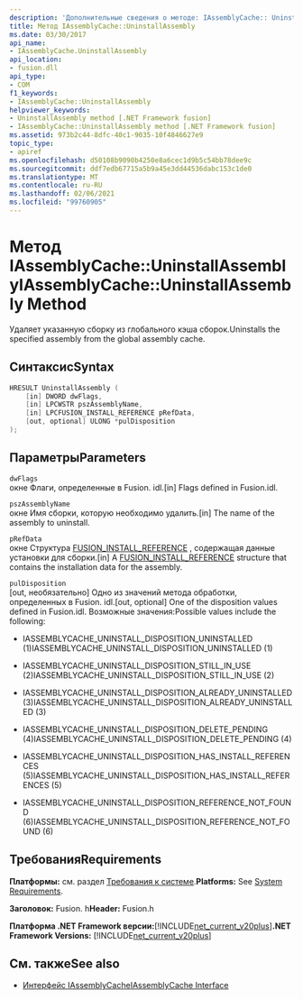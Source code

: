 ```yaml
---
description: 'Дополнительные сведения о методе: IAssemblyCache:: UninstallAssembly'
title: Метод IAssemblyCache::UninstallAssembly
ms.date: 03/30/2017
api_name:
- IAssemblyCache.UninstallAssembly
api_location:
- fusion.dll
api_type:
- COM
f1_keywords:
- IAssemblyCache::UninstallAssembly
helpviewer_keywords:
- UninstallAssembly method [.NET Framework fusion]
- IAssemblyCache::UninstallAssembly method [.NET Framework fusion]
ms.assetid: 973b2c44-8dfc-40c1-9035-10f4846627e9
topic_type:
- apiref
ms.openlocfilehash: d50108b9090b4250e8a6cec1d9b5c54bb78dee9c
ms.sourcegitcommit: ddf7edb67715a5b9a45e3dd44536dabc153c1de0
ms.translationtype: MT
ms.contentlocale: ru-RU
ms.lasthandoff: 02/06/2021
ms.locfileid: "99760905"
---
```

# <a name="iassemblycacheuninstallassembly-method"></a><span data-ttu-id="ab385-103">Метод IAssemblyCache::UninstallAssembly</span><span class="sxs-lookup"><span data-stu-id="ab385-103">IAssemblyCache::UninstallAssembly Method</span></span>

<span data-ttu-id="ab385-104">Удаляет указанную сборку из глобального кэша сборок.</span><span class="sxs-lookup"><span data-stu-id="ab385-104">Uninstalls the specified assembly from the global assembly cache.</span></span>  
  
## <a name="syntax"></a><span data-ttu-id="ab385-105">Синтаксис</span><span class="sxs-lookup"><span data-stu-id="ab385-105">Syntax</span></span>  
  
```cpp  
HRESULT UninstallAssembly (  
    [in] DWORD dwFlags,  
    [in] LPCWSTR pszAssemblyName,  
    [in] LPCFUSION_INSTALL_REFERENCE pRefData,  
    [out, optional] ULONG *pulDisposition  
);  
```  
  
## <a name="parameters"></a><span data-ttu-id="ab385-106">Параметры</span><span class="sxs-lookup"><span data-stu-id="ab385-106">Parameters</span></span>  

 `dwFlags`  
 <span data-ttu-id="ab385-107">окне Флаги, определенные в Fusion. idl.</span><span class="sxs-lookup"><span data-stu-id="ab385-107">[in] Flags defined in Fusion.idl.</span></span>  
  
 `pszAssemblyName`  
 <span data-ttu-id="ab385-108">окне Имя сборки, которую необходимо удалить.</span><span class="sxs-lookup"><span data-stu-id="ab385-108">[in] The name of the assembly to uninstall.</span></span>  
  
 `pRefData`  
 <span data-ttu-id="ab385-109">окне Структура [FUSION_INSTALL_REFERENCE](fusion-install-reference-structure.md) , содержащая данные установки для сборки.</span><span class="sxs-lookup"><span data-stu-id="ab385-109">[in] A [FUSION_INSTALL_REFERENCE](fusion-install-reference-structure.md) structure that contains the installation data for the assembly.</span></span>  
  
 `pulDisposition`  
 <span data-ttu-id="ab385-110">[out, необязательно] Одно из значений метода обработки, определенных в Fusion. idl.</span><span class="sxs-lookup"><span data-stu-id="ab385-110">[out, optional] One of the disposition values defined in Fusion.idl.</span></span> <span data-ttu-id="ab385-111">Возможные значения:</span><span class="sxs-lookup"><span data-stu-id="ab385-111">Possible values include the following:</span></span>  
  
- <span data-ttu-id="ab385-112">IASSEMBLYCACHE_UNINSTALL_DISPOSITION_UNINSTALLED (1)</span><span class="sxs-lookup"><span data-stu-id="ab385-112">IASSEMBLYCACHE_UNINSTALL_DISPOSITION_UNINSTALLED (1)</span></span>  
  
- <span data-ttu-id="ab385-113">IASSEMBLYCACHE_UNINSTALL_DISPOSITION_STILL_IN_USE (2)</span><span class="sxs-lookup"><span data-stu-id="ab385-113">IASSEMBLYCACHE_UNINSTALL_DISPOSITION_STILL_IN_USE (2)</span></span>  
  
- <span data-ttu-id="ab385-114">IASSEMBLYCACHE_UNINSTALL_DISPOSITION_ALREADY_UNINSTALLED (3)</span><span class="sxs-lookup"><span data-stu-id="ab385-114">IASSEMBLYCACHE_UNINSTALL_DISPOSITION_ALREADY_UNINSTALLED (3)</span></span>  
  
- <span data-ttu-id="ab385-115">IASSEMBLYCACHE_UNINSTALL_DISPOSITION_DELETE_PENDING (4)</span><span class="sxs-lookup"><span data-stu-id="ab385-115">IASSEMBLYCACHE_UNINSTALL_DISPOSITION_DELETE_PENDING (4)</span></span>  
  
- <span data-ttu-id="ab385-116">IASSEMBLYCACHE_UNINSTALL_DISPOSITION_HAS_INSTALL_REFERENCES (5)</span><span class="sxs-lookup"><span data-stu-id="ab385-116">IASSEMBLYCACHE_UNINSTALL_DISPOSITION_HAS_INSTALL_REFERENCES (5)</span></span>  
  
- <span data-ttu-id="ab385-117">IASSEMBLYCACHE_UNINSTALL_DISPOSITION_REFERENCE_NOT_FOUND (6)</span><span class="sxs-lookup"><span data-stu-id="ab385-117">IASSEMBLYCACHE_UNINSTALL_DISPOSITION_REFERENCE_NOT_FOUND (6)</span></span>  
  
## <a name="requirements"></a><span data-ttu-id="ab385-118">Требования</span><span class="sxs-lookup"><span data-stu-id="ab385-118">Requirements</span></span>  

 <span data-ttu-id="ab385-119">**Платформы:** см. раздел [Требования к системе](../../get-started/system-requirements.md).</span><span class="sxs-lookup"><span data-stu-id="ab385-119">**Platforms:** See [System Requirements](../../get-started/system-requirements.md).</span></span>  
  
 <span data-ttu-id="ab385-120">**Заголовок:** Fusion. h</span><span class="sxs-lookup"><span data-stu-id="ab385-120">**Header:** Fusion.h</span></span>  
  
 <span data-ttu-id="ab385-121">**Платформа .NET Framework версии:**[!INCLUDE[net_current_v20plus](../../../../includes/net-current-v20plus-md.md)]</span><span class="sxs-lookup"><span data-stu-id="ab385-121">**.NET Framework Versions:** [!INCLUDE[net_current_v20plus](../../../../includes/net-current-v20plus-md.md)]</span></span>  
  
## <a name="see-also"></a><span data-ttu-id="ab385-122">См. также</span><span class="sxs-lookup"><span data-stu-id="ab385-122">See also</span></span>

- [<span data-ttu-id="ab385-123">Интерфейс IAssemblyCache</span><span class="sxs-lookup"><span data-stu-id="ab385-123">IAssemblyCache Interface</span></span>](iassemblycache-interface.md)
